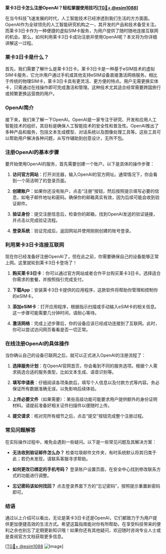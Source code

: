 **莱卡3日卡怎么注册OpenAI？轻松掌握使用技巧[[TG💪+ @esim1088](https://t.me/s/esim1088)]**

在当今科技飞速发展的时代，人工智能技术已经渗透到我们生活的方方面面。OpenAI作为全球领先的人工智能研究机构之一，其开发的产品和技术备受关注。而莱卡3日卡作为一种便捷的虚拟SIM卡服务，为用户提供了随时随地连接互联网的机会。那么，如何利用莱卡3日卡成功注册并使用OpenAI呢？本文将为你详细讲解这一过程。

### 莱卡3日卡是什么？

首先，我们需要了解什么是莱卡3日卡。莱卡3日卡是一种基于eSIM技术的虚拟SIM卡服务，它允许用户通过手机或其他支持eSIM设备直接激活网络服务。相比于传统的物理SIM卡，莱卡3日卡具有更灵活、更方便的特点。用户无需更换实体卡，只需通过在线操作即可完成激活和管理。这种技术尤其适合经常需要跨国旅行或频繁更换运营商的用户。

### OpenAI简介

接下来，我们来了解一下OpenAI。OpenAI是一家专注于研究、开发和应用人工智能技术的组织，其目标是确保人工智能技术的安全性和普及性。OpenAI推出了多种产品和服务，包括文本生成模型、对话系统以及图像处理工具等。这些工具可以帮助用户解决各种问题，从写作辅助到创意设计，无所不包。

### 注册OpenAI的基本步骤

要开始使用OpenAI的服务，首先需要创建一个账户。以下是具体的操作步骤：

1. **访问官方网站**：打开浏览器，输入OpenAI的官方网址。通常情况下，你会看到一个简洁明了的登录页面。
   
2. **创建账户**：如果你还没有账户，点击“注册”按钮，然后按照提示填写必要的信息，如电子邮件地址和密码。确保你的邮箱真实有效，因为后续可能会收到验证邮件。

3. **验证身份**：提交注册信息后，检查你的邮箱，找到OpenAI发送的验证链接，并点击以完成验证流程。

4. **登录系统**：验证完成后，返回网站并使用刚刚创建的账号登录。

### 利用莱卡3日卡连接互联网

现在你已经准备好注册OpenAI了，但在此之前，你需要确保自己的设备能够正常上网。这里就轮到莱卡3日卡登场了！

1. **购买莱卡3日卡**：你可以通过官方网站或者合作平台购买莱卡3日卡。选择适合你需求的套餐，并按照指引完成支付。

2. **下载App**：安装莱卡3日卡提供的应用程序，这款软件将帮助你管理和控制你的eSIM卡。

3. **添加eSIM卡**：打开应用程序，根据指示扫描或手动输入eSIM卡的相关信息。这一步骤可能需要几分钟时间，请耐心等待。

4. **激活网络**：完成上述步骤后，你的设备应该已经成功连接到了互联网。此时，你可以尝试访问网页看看是否一切正常。

### 在线注册OpenAI的具体操作

当你确认自己的设备已联网之后，就可以正式进入OpenAI的注册流程了：

1. **选择服务计划**：在OpenAI官网首页，你会看到不同的服务选项。根据个人需求挑选合适的服务类型，比如文本生成、语音识别等。

2. **填写申请表**：仔细阅读各项条款后，填写个人信息以及付款方式等内容。务必保证所有数据准确无误，以免影响后续体验。

3. **上传必要文件**（如果需要）：某些高级功能可能要求用户提供额外的身份证明材料。请提前准备好相关证件扫描件以便随时上传。

4. **提交请求**：核对完所有细节之后，点击“提交”按钮完成整个注册过程。

### 常见问题解答

在实际操作过程中，难免会遇到一些疑问。以下是一些常见问题及其解决方案：

- **无法收到验证邮件怎么办？**
  检查垃圾邮件文件夹，有时系统默认将其归类于此；若仍未发现，请联系客服寻求帮助。

- **如何更改已绑定的手机号码？**
  登录账户设置页面，在安全中心找到修改联系方式的功能进行调整。

- **忘记密码该如何找回？**
  点击登录界面下方的“忘记密码”，按照提示重置新密码即可。

### 结语

通过以上介绍可以看出，无论是莱卡3日卡还是OpenAI，它们都致力于为用户提供更加便捷高效的生活方式。希望这篇指南能对你有所帮助，在享受科技带来的便利之余也别忘了定期更新知识哦！如果你还有其他疑问，欢迎随时咨询专业人士或是查阅官方文档获取更多信息。

[[TG💪+ @esim1088](https://t.me/s/esim1088) ![Image](https://i.postimg.cc/4NQfJmqS/Snipaste-2025-05-13-00-14-12.png)]